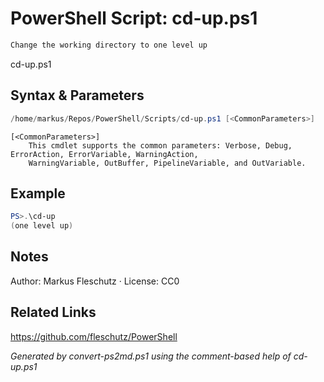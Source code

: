 # PowerShell Script: cd-up.ps1
```powershell
Change the working directory to one level up
```

cd-up.ps1

## Syntax & Parameters
```powershell
/home/markus/Repos/PowerShell/Scripts/cd-up.ps1 [<CommonParameters>]
```

```
[<CommonParameters>]
    This cmdlet supports the common parameters: Verbose, Debug, ErrorAction, ErrorVariable, WarningAction, 
    WarningVariable, OutBuffer, PipelineVariable, and OutVariable.
```

## Example
```powershell
PS>.\cd-up
(one level up)
```


## Notes
Author: Markus Fleschutz · License: CC0

## Related Links
https://github.com/fleschutz/PowerShell

*Generated by convert-ps2md.ps1 using the comment-based help of cd-up.ps1*
